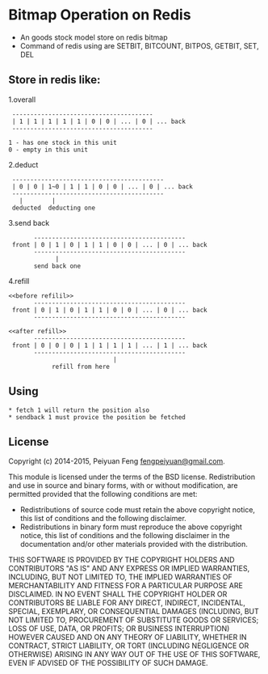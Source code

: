# Bitmap Operation on Redis  

* An goods stock model store on redis bitmap  
* Command of redis using are SETBIT, BITCOUNT, BITPOS, GETBIT, SET, DEL 

## Store in redis like:
	
1.overall

     ---------------------------------------
     | 1 | 1 | 1 | 1 | 1 | 0 | 0 | ... | 0 | ... back
     ---------------------------------------
	 
	1 - has one stock in this unit
	0 - empty in this unit

2.deduct

     ------------------------------------------
     | 0 | 0 | 1~0 | 1 | 1 | 0 | 0 | ... | 0 | ... back
     ------------------------------------------	
       |        |
     deducted  deducting one


3.send back

           ------------------------------------------
     front | 0 | 1 | 0 | 1 | 1 | 0 | 0 | ... | 0 | ... back
           ------------------------------------------
                 |   
           send back one 

4.refill 

    <<before refilil>>
           ------------------------------------------
     front | 0 | 1 | 0 | 1 | 1 | 0 | 0 | ... | 0 | ... back
           ------------------------------------------

    <<after refill>>
           ------------------------------------------
     front | 0 | 0 | 0 | 1 | 1 | 1 | 1 | ... | 1 | ... back
           ------------------------------------------
                                 |    
           		refill from here 

## Using
	* fetch 1 will return the position also
	* sendback 1 must provice the position be fetched   

## License

Copyright (c) 2014-2015, Peiyuan Feng <fengpeiyuan@gmail.com>.

This module is licensed under the terms of the BSD license.
Redistribution and use in source and binary forms, with or without
modification, are permitted provided that the following conditions
are met:

* Redistributions of source code must retain the above copyright notice, this list of conditions and the following disclaimer.
* Redistributions in binary form must reproduce the above copyright notice, this list of conditions and the following disclaimer in the documentation and/or other materials provided with the distribution.

THIS SOFTWARE IS PROVIDED BY THE COPYRIGHT HOLDERS AND CONTRIBUTORS
"AS IS" AND ANY EXPRESS OR IMPLIED WARRANTIES, INCLUDING, BUT NOT
LIMITED TO, THE IMPLIED WARRANTIES OF MERCHANTABILITY AND FITNESS FOR
A PARTICULAR PURPOSE ARE DISCLAIMED. IN NO EVENT SHALL THE COPYRIGHT
HOLDER OR CONTRIBUTORS BE LIABLE FOR ANY DIRECT, INDIRECT, INCIDENTAL,
SPECIAL, EXEMPLARY, OR CONSEQUENTIAL DAMAGES (INCLUDING, BUT NOT LIMITED
TO, PROCUREMENT OF SUBSTITUTE GOODS OR SERVICES; LOSS OF USE, DATA, OR
PROFITS; OR BUSINESS INTERRUPTION) HOWEVER CAUSED AND ON ANY THEORY OF
LIABILITY, WHETHER IN CONTRACT, STRICT LIABILITY, OR TORT (INCLUDING
NEGLIGENCE OR OTHERWISE) ARISING IN ANY WAY OUT OF THE USE OF THIS
SOFTWARE, EVEN IF ADVISED OF THE POSSIBILITY OF SUCH DAMAGE.
